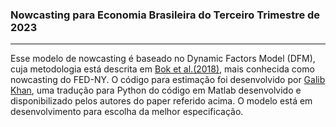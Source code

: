 
### Nowcasting para Economia Brasileira do Terceiro Trimestre de 2023
-------------------------------------------------------------------------------------
 
Esse modelo de nowcasting é baseado no Dynamic Factors Model (DFM), cuja metodologia está descrita em [Bok et al.(2018)](https://www.annualreviews.org/doi/abs/10.1146/annurev-economics-080217-053214?casa_token=ZjbzO36E7fQAAAAA%3A9hPvKU2KUCuhXaqYDtbQ29vX5rNClZJI_scp0MKiYpq68ChvDERCBF5oNl1rh91w99Z3VbdgYNsa), mais conhecida como nowcasting do FED-NY. O código para estimação foi desenvolvido por [Galib Khan](https://github.com/MajesticKhan/Nowcasting-Python), uma tradução para Python do código em Matlab desenvolvido e disponibilizado pelos autores do paper referido acima. O modelo está em desenvolvimento para escolha da melhor especificação.


